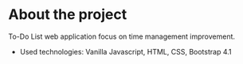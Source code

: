 # About the project

To-Do List web application focus on time management improvement.

- Used technologies: Vanilla Javascript, HTML, CSS, Bootstrap 4.1
